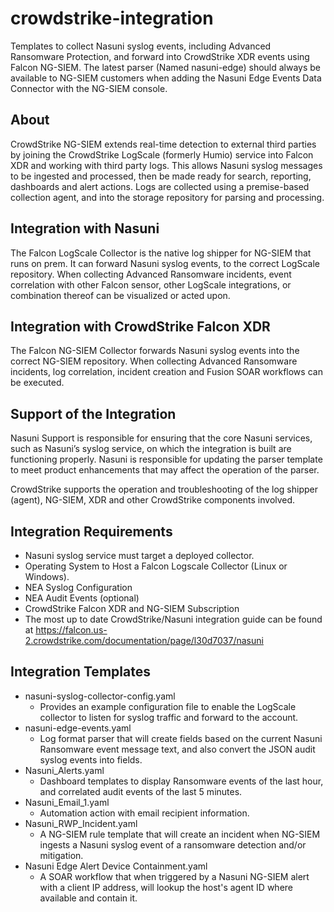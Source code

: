 # crowdstrike-integration
Templates to collect Nasuni syslog events, including Advanced Ransomware Protection, and forward into CrowdStrike XDR events using Falcon NG-SIEM. The latest parser (Named nasuni-edge) should always be available to NG-SIEM customers when adding the Nasuni Edge Events Data Connector with the NG-SIEM console.

## About
CrowdStrike NG-SIEM extends real-time detection to external third parties by joining the CrowdStrike LogScale (formerly Humio) service into Falcon XDR and working with third party logs. This allows Nasuni syslog messages to be ingested and processed, then be made ready for search, reporting, dashboards and alert actions. Logs are collected using a premise-based collection agent, and into the storage repository for parsing and processing.

## Integration with Nasuni
The Falcon LogScale Collector is the native log shipper for NG-SIEM that runs on prem. It can forward Nasuni syslog events, to the correct LogScale repository. When collecting Advanced Ransomware incidents, event correlation with other Falcon sensor, other LogScale integrations, or combination thereof can be visualized or acted upon.

## Integration with CrowdStrike Falcon XDR
The Falcon NG-SIEM Collector forwards Nasuni syslog events into the correct NG-SIEM repository. When collecting Advanced Ransomware incidents, log correlation, incident creation and Fusion SOAR workflows can be executed.

## Support of the Integration
Nasuni Support is responsible for ensuring that the core Nasuni services, such as Nasuni’s syslog service, on which the integration is built are functioning properly. Nasuni is responsible for updating the parser template to meet product enhancements that may affect the operation of the parser. 

CrowdStrike supports the operation and troubleshooting of the log shipper (agent), NG-SIEM, XDR and other CrowdStrike components involved.


## Integration Requirements
* Nasuni syslog service must target a deployed collector.
* Operating System to Host a Falcon Logscale Collector (Linux or Windows).
* NEA Syslog Configuration
* NEA Audit Events (optional)
* CrowdStrike Falcon XDR and NG-SIEM Subscription
* The most up to date CrowdStrike/Nasuni integration guide can be found at https://falcon.us-2.crowdstrike.com/documentation/page/l30d7037/nasuni

## Integration Templates
* nasuni-syslog-collector-config.yaml
  * Provides an example configuration file to enable the LogScale collector to listen for syslog traffic and forward to the account.
* nasuni-edge-events.yaml
  * Log format parser that will create fields based on the current Nasuni Ransomware event message text, and also convert the JSON audit syslog events into fields.
* Nasuni_Alerts.yaml
  * Dashboard templates to display Ransomware events of the last hour, and correlated audit events of the last 5 minutes.
* Nasuni_Email_1.yaml
  * Automation action with email recipient information.
* Nasuni_RWP_Incident.yaml
  * A NG-SIEM rule template that will create an incident when NG-SIEM ingests a Nasuni syslog event of a ransomware detection and/or mitigation.
* Nasuni Edge Alert Device Containment.yaml
  * A SOAR workflow that when triggered by a Nasuni NG-SIEM alert with a client IP address, will lookup the host's agent ID where available and contain it. 


